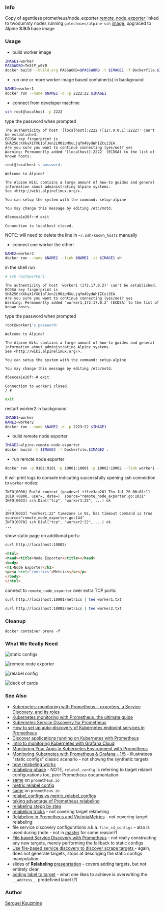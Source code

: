 ﻿### Info
Copy of agentless prometheus/node_exporter
[remote_node_exporter](https://github.com/phuslu/remote_node_exporter)
linked to twodummy nodes running `gotechnies/alpine-ssh` [image](https://github.com/arvindr226/alpine-ssh), upgraced to Alpine __3.9.5__ base image
### Usage
*  build worker image
```sh
IMAGE1=worker
PASSWORD=TeStP_w0rD
docker build --build-arg PASSWORD=$PASSWORD -t $IMAGE1 -f Dockerfile.$IMAGE1 .
```

* run one or more worker image based container(s) in background
```sh
NAME1=worker1
docker run --name $NAME1 -d -p 2222:22 $IMAGE1
```
* connect from developer machine
```sh
ssh root@localhost -p 2222
```

type the password when prompted
```text
The authenticity of host '[localhost]:2222 ([127.0.0.1]:2222)' can't be established.
ECDSA key fingerprint is SHA256:KXkyX1YXUIpTJen2LMOipMXuLjqfm49ydWhIZCui3EA.
Are you sure you want to continue connecting (yes/no)? yes
Warning: Permanently added '[localhost]:2222' (ECDSA) to the list of known hosts.
```
```sh
root@localhost's password:
```
```text
Welcome to Alpine!

The Alpine Wiki contains a large amount of how-to guides and general
information about administrating Alpine systems.
See <http://wiki.alpinelinux.org/>.

You can setup the system with the command: setup-alpine

You may change this message by editing /etc/motd.
```
```sh
d5eecea1e26f:~# exit
```

```text
Connection to localhost closed.
```
NOTE: will need to delete the line in `~/.ssh/known_hosts` manually
* connect one worker the other:
```sh
NAME2=worker2
docker run --name $NAME2 --link $NAME1 -it $IMAGE1 sh
```
in the shell run
```sh
# ssh root@worker1
```
```text
The authenticity of host 'worker1 (172.17.0.2)' can't be established.
ECDSA key fingerprint is SHA256:KXkyX1YXUIpTJen2LMOipMXuLjqfm49ydWhIZCui3EA.
Are you sure you want to continue connecting (yes/no)? yes
Warning: Permanently added 'worker1,172.17.0.2' (ECDSA) to the list of known hosts.
```
type the password when prompted
```sh
root@worker1's password:
```

```text
Welcome to Alpine!

The Alpine Wiki contains a large amount of how-to guides and general
information about administrating Alpine systems.
See <http://wiki.alpinelinux.org/>.

You can setup the system with the command: setup-alpine

You may change this message by editing /etc/motd.
```
```sh
d5eecea1e26f:~# exit
```

```text
Connection to worker1 closed.
/ #
```
```sh
exit
```

restart worker2 in background
```sh
IMAGE1=worker
NAME2=worker2
docker run --name $NAME2 -d -p 2223:22 $IMAGE1
```
*  build remote node exporter
```sh
IMAGE2=alpine-remote-node-exporter
docker build -t $IMAGE2 -f Dockerfile.$IMAGE2 .
```
* run remote node exporter
```sh
docker run -p 9101:9101 -p 10001:10001 -p 10002:10002 --link worker1 --link worker2 -it $IMAGE2
```
it will print logs to console indicating successfully opening ssh connection to `worker` nodes:
```text
INFO[0000] Build context (go=devel +ffee3ab201 Thu Jul 26 00:01:11 2018 +0800, user=, date=)  source="remote_node_exporter.go:1031"
INFO[0033] ssh.Dial("tcp", "worker1:22", ...) ok

...
INFO[0033] "worker1:22" timezone is 0s, has timeout command is true source="remote_node_exporter.go:144"
INFO[0070] ssh.Dial("tcp", "worker2:22", ...) ok
...
```
show static page on additional ports:

```sh
curl http://localhost:10002/
```
```html
<html>
<head><title>Node Exporter</title></head>
<body>
<h1>Node Exporter</h1>
<p><a href="/metrics">Metrics</a></p>
</body>
</html>
```
connect to `remote_node_exporter` over extra TCP ports:
```sh
curl http://localhost:10001/metrics | tee worker1.txt
```

```sh
curl http://localhost:10002/metrics | tee worker2.txt
```
### Cleanup
```
docker container prune -f
```
### What We Really Need

![static configs](https://github.com/sergueik/springboot_study/blob/master/basic-remote-node-exporter/screenshots/capture-static-configs.png)

![remote node exporter](https://github.com/sergueik/springboot_study/blob/master/basic-remote-node-exporter/screenshots/capture-remote-node-exporter.png)

![relabel config](https://github.com/sergueik/springboot_study/blob/master/basic-remote-node-exporter/screenshots/capture-relabel-connfig.png)

![deck of cards](https://github.com/sergueik/springboot_study/blob/master/basic-remote-node-exporter/screenshots/capture-cards.png)



### See Also 

  * [Kubernetes: monitoring with Prometheus – exporters, a Service Discovery, and its roles](https://rtfm.co.ua/en/kubernetes-monitoring-with-prometheus-exporters-a-service-discovery-and-its-roles/)
  * [Kubernetes monitoring with Prometheus, the ultimate guide](https://sysdig.com/blog/kubernetes-monitoring-prometheus/)
  * [Kubernetes Service Discovery for Prometheus](https://alexandrev.medium.com/kubernetes-service-discovery-for-prometheus-fcab74237db6)
  * [How to set up auto-discovery of Kubernetes endpoint services in Prometheus](https://www.acagroup.be/en/blog/auto-discovery-of-kubernetes-endpoint-services-prometheus)
  * [Discover applications running on Kubernetes with Prometheus](https://blog.sebastian-daschner.com/entries/prometheus-kubernetes-discovery)
  * [Intro to monitoring Kubernetes with Grafana Cloud](https://grafana.com/go/webinar/intro-to-monitoring-kubernetes/?src=ggl-s&mdm=cpc&camp=nb-kubernetes-exact&cnt=137839432452&trm=kubernetes%20application%20metrics&device=c&gclid=Cj0KCQjwmPSSBhCNARIsAH3cYgY0gYIL2McGmC2DKyhRMszDBpP33OBxvtH0g8pxMlPVyBJNTl-_dosaAsCSEALw_wcB)
  * [Monitoring Your Apps in Kubernetes Environment with Prometheus](https://medium.com/kubernetes-tutorials/monitoring-your-kubernetes-deployments-with-prometheus-5665eda54045)
  * [Monitoring Kubernetes with Prometheus & Grafana - 1/5](https://www.youtube.com/watch?v=bErGEHf6GCc) - illustratees "static configs" classic scenario - not showng the synthetic targets
  * [how relabeling works](https://grafana.com/blog/2022/03/21/how-relabeling-in-prometheus-works/)
  * [relabeling phase](https://github.com/prometheus/prometheus/blob/c0fd228badaa726e3549b5e9a5ab8351aa25cb13/docs/configuration/configuration.md#relabel_config) - NOTE, `relabel_config` is referring to target relabel configurations too, peer Prometheus documentation
  * [same](https://prometheus.io/docs/prometheus/latest/configuration/configuration/#relabel_config) on `prometheus.io`
  * [metric relabel config](https://github.com/prometheus/prometheus/blob/c0fd228badaa726e3549b5e9a5ab8351aa25cb13/docs/configuration/configuration.md#metric_relabel_configs)
  * [same](https://prometheus.io/docs/prometheus/latest/configuration/configuration/#metric_relabel_configs) on `prometheus.io`
  * [relabel_configs vs metric_relabel_configs](https://www.robustperception.io/relabel_configs-vs-metric_relabel_configs)
  * [taking advantage of Prometheus relabeling](https://www.slideshare.net/roidelapluie/taking-advantage-of-prometheus-relabeling-109483749)
  * [relabeling stepp by step](https://nsrc.org/workshops/2021/sanog37/nmm/netmgmt/en/prometheus/ex-relabeling.htm)
  * [relabeling tricks](https://medium.com/quiq-blog/prometheus-relabeling-tricks-6ae62c56cbda) - not covering target relabeling
  * [Relabeling in Prometheus and VictoriaMetrics](https://valyala.medium.com/how-to-use-relabeling-in-prometheus-and-victoriametrics-8b90fc22c4b2) - not covering target relabeling
  * file service discovery configurations a.k.a. `file_sd_configs` [](https://github.com/prometheus/prometheus/blob/c0fd228badaa726e3549b5e9a5ab8351aa25cb13/docs/configuration/configuration.md#file_sd_config) - also is used during (note - not in [master](https://github.com/prometheus/prometheus/blob/master/docs/configuration/configuration.md) for some reason?)
  * [File based Service Discovery with Prometheus](https://ikod.medium.com/file-based-service-discovery-with-prometheus-65c8241aee03) - not really constructing any new targets, merely performing the fallback to static configs
  * [Use file-based service discovery to discover scrape targets ](https://prometheus.io/docs/guides/file-sd/) - again, does not generate targets, stops at descriging the static configs manipulation
  * slides of __Relabeling__ [presenrtation](https://promcon.io/2018-munich/slides/taking-advantage-of-relabeling.pdf) - covers adding targets, but not entirely clear
  * [adding label to target](https://albersdevelopment.net/2019/08/28/prometheus-adding-a-label-to-a-target/) - what one likes to achieve is overwriting the `__address__` predefined label (?)

### Author
[Serguei Kouzmine](kouzmine_serguei@yahoo.com)
